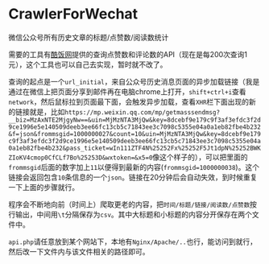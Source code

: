 # CrawlerForWechat
微信公众号所有历史文章的标题/点赞数/阅读数统计

需要的工具有[酷饭网](http://u.qoofan.com/developer/doc)提供的查询点赞数和评论数的API（现在是每200次查询1元），这个工具也可以自己去实现，暂时就不改了。

查询的起点是一个`url_initial`，来自公众号历史消息页面的异步加载链接（我是通过在微信上把页面分享到邮件再在电脑chrome上打开，`shift+ctrl+i`查看`network`，然后鼠标拉到页面最下面，会触发异步加载，查看`XHR`栏下面出现的新的链接就是，比如`https://mp.weixin.qq.com/mp/getmasssendmsg?__biz=MzAxNTE2MjgyNw==&uin=MjMzNTA3MjQw&key=8dcebf9e179c9f3af3efdc3f2d9ce1996e5e140509deeb3ee66fc13cb5c71843ee3c7098c5355e04a0a1eb82fbe4b232&f=json&frommsgid=1000000027&count=10&uin=MjMzNTA3MjQw&key=8dcebf9e179c9f3af3efdc3f2d9ce1996e5e140509deeb3ee66fc13cb5c71843ee3c7098c5355e04a0a1eb82fbe4b232&pass_ticket=wIn111ZTF4N%25252Fx%25252F5Jt1dpN%25252BWKZIoKV4cmop0CfCLf7Bo%25253D&wxtoken=&x5=0`像这个样子的），可以把里面的`frommsgid`后面的数字加上`11`以便得到最新的内容(`frommsgid=1000000038`)。这个链接会返回包含`10`条信息的一个`json`。链接在20分钟后会自动失效，到时候重复一下上面的步骤就行。

程序会不断地向前（时间上）爬取更老的内容，把`时间/标题/链接/阅读数/点赞数`按行输出，中间用`\t`分隔保存为`csv`。其中大标题和小标题的内容分开保存在两个文件中。

`api.php`请任意放到某个网站下，本地有`Nginx/Apache/..`也行，能访问到就行，然后改一下文件内与该文件相关的路径即可。
